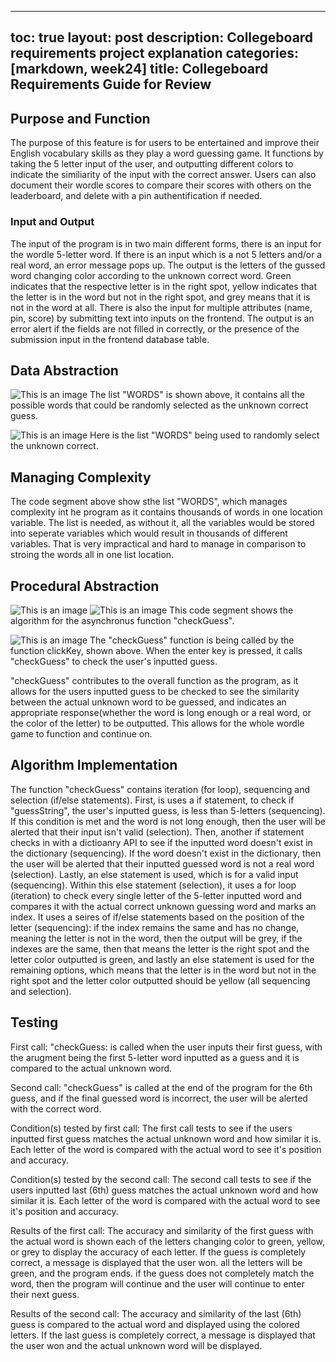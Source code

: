 
---
toc: true
layout: post
description: Collegeboard requirements project explanation
categories: [markdown, week24]
title: Collegeboard Requirements Guide for Review
---
## Purpose and Function
The purpose of this feature is for users to be entertained and improve their English vocabulary skills as they play a word guessing game. It functions by taking the 5 letter input of the user, and outputting different colors to indicate the similiarity of the input with the correct answer. Users can also document their wordle scores to compare their scores with others on the leaderboard, and delete with a pin authentification if needed. 

### Input and Output
The input of the program is in two main different forms, there is an input for the wordle 5-letter word. If there is an input which is a not 5 letters and/or a real word, an error message pops up. The output is the letters of the gussed word changing color according to the unknown correct word. Green indicates that the respective letter is in the right spot, yellow indicates that the letter is in the word but not in the right spot, and grey means that it is not in the word at all. There is also the input for multiple attributes (name, pin, score) by submitting text into inputs on the frontend. The output is an error alert if the fields are not filled in correctly, or the presence of the submission input in the frontend database table. 

## Data Abstraction
![This is an image](https://github.com/aliyatang/Aliya/blob/master/images/23-02-28-pic1.png?raw=true)
The list "WORDS" is shown above, it contains all the possible words that could be randomly selected as the unknown correct guess.

![This is an image](https://github.com/aliyatang/Aliya/blob/master/images/23-02-28-pic2.png?raw=true)
Here is the list "WORDS" being used to randomly select the unknown correct. 

## Managing Complexity
The code segment above show sthe list "WORDS", which manages complexity int he program as it contains thousands of words in one location variable. The list is needed, as without it, all the variables would be stored into seperate variables which would result in thousands of different variables. That is very impractical and hard to manage in comparison to stroing the words all in one list location. 

## Procedural Abstraction
![This is an image](https://github.com/aliyatang/Aliya/blob/master/images/Screen%20Shot%202023-02-28%20at%202.26.50%20AM.png?raw=true)
![This is an image](https://github.com/aliyatang/Aliya/blob/master/images/Screen%20Shot%202023-02-28%20at%202.27.04%20AM.png?raw=true)
This code segment shows the algorithm for the asynchronus function "checkGuess". 

![This is an image](https://github.com/aliyatang/Aliya/blob/master/images/Screen%20Shot%202023-02-28%20at%202.31.31%20AM.png?raw=true)
 The "checkGuess" function is being called by the function clickKey, shown above. When the enter key is pressed, it calls "checkGuess" to check the user's inputted guess. 

"checkGuess" contributes to the overall function as the program, as it allows for the users inputted guess to be checked to see the similarity between the actual unknown word to be guessed, and indicates an appropriate response(whether the word is long enough or a real word, or the color of the letter) to be outputted. This allows for the whole wordle game to function and continue on. 

## Algorithm Implementation
The function "checkGuess" contains iteration (for loop), sequencing and selection (if/else statements). First, is uses a if statement, to check if "guessString", the user's inputted guess, is less than 5-letters (sequencing). If this condition is met and the word is not long enough, then the user will be alerted that their input isn't valid (selection). Then, another if statement checks in with a dictioanry API to see if the inputted word doesn't exist in the dictionary (sequencing). If the word doesn't exist in the dictionary, then the user will be alerted that their inputted guessed word is not a real word (selection). Lastly, an else statement is used, which is for a valid input (sequencing). Within this else statement (selection), it uses a for loop (iteration) to check every single letter of the 5-letter inputted word and compares it with the actual correct unknown guessing word and marks an index. It uses a seires of if/else statements based on the position of the letter (sequencing): if the index remains the same and has no change, meaning the letter is not in the word, then the output will be grey, if the indexes are the same, then that means the letter is the right spot and the letter color outputted is green, and lastly an else statement is used for the remaining options, which means that the letter is in the word but not in the right spot and the letter color outputted should be yellow (all sequencing and selection). 

## Testing
First call:
"checkGuess: is called when the user inputs their first guess, with the arugment being the first 5-letter word inputted as a guess and it is compared to the actual unknown word. 

Second call: 
"checkGuess" is called at the end of the program for the 6th guess, and if the final guessed word is incorrect, the user will be alerted with the correct word. 

Condition(s) tested by first call:
The first call tests to see if the users inputted first guess matches the actual unknown word and how similar it is. Each letter of the word is compared with the actual word to see it's position and accuracy. 

Condition(s) tested by the second call: 
The second call tests to see if the users inputted last (6th) guess matches the actual unknown word and how similar it is. Each letter of the word is compared with the actual word to see it's position and accuracy. 

Results of the first call:
The accuracy and similarity of the first guess with the actual word is shown each of the letters changing color to green, yellow, or grey to display the accuracy of each letter. If the guess is completely correct, a message is displayed that the user won. all the letters will be green, and the program ends. if the guess does not completely match the word, then the program will continue and the user will continue to enter their next guess.

Results of the second call:
The accuracy and similarity of the last (6th) guess is compared to the actual word and displayed using the colored letters. If the last guess is completely correct, a message is displayed that the user won and the actual unknown word will be displayed. 